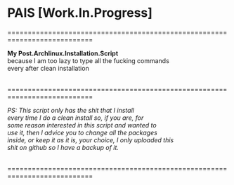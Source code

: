 # PAIS [Work.In.Progress]

===========================================================================

<b>
My Post.Archlinux.Installation.Script</b> <br>
because I am too lazy to type all the fucking commands <br>
every after clean installation <br> <br>

===========================================================================

<i>
PS: This script only has the shit that I install <br>
every time I do a clean install so, if you are, for <br>
some reason interested in this script and wanted to <br>
use it, then I advice you to change all the packages <br>
inside, or keep it as it is, your choice, I only uploaded this <br>
shit on github so I have a backup of it.</i> <br> <br>

===========================================================================
